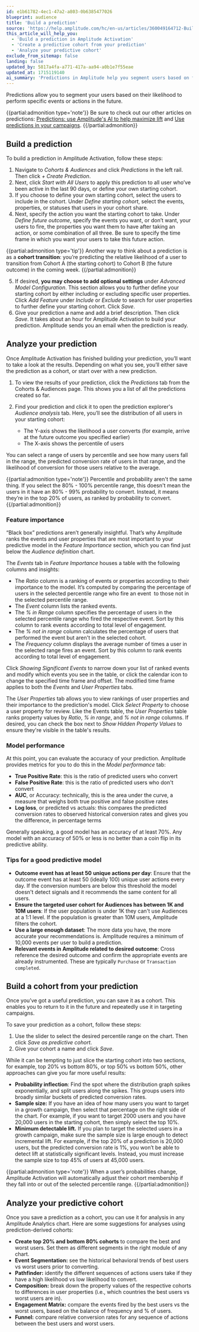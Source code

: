 ```yaml
---
id: e1b61782-4ec1-47a2-a803-0b6385477026
blueprint: audience
title: 'Build a prediction'
source: 'https://help.amplitude.com/hc/en-us/articles/360049164712-Build-a-prediction'
this_article_will_help_you:
  - 'Build a prediction in Amplitude Activation'
  - 'Create a predictive cohort from your prediction'
  - 'Analyze your predictive cohort'
exclude_from_sitemap: false
landing: false
updated_by: 5817a4fa-a771-417a-aa94-a0b1e7f55eae
updated_at: 1715119140
ai_summary: 'Predictions in Amplitude help you segment users based on future actions. You can build predictions by defining starting cohorts and future outcomes. Analyze predictions to understand user likelihood and model performance. Use feature importance to identify key events and properties. Ensure data accuracy for a reliable model. Save predictions as cohorts for future use in campaigns. Analyze predictive cohorts for behavioral trends and user comparisons. Use prediction-derived cohorts for various analyses like event segmentation and engagement matrices. Optimize sample size and detection to improve targeting accuracy.'
---
```

Predictions allow you to segment your users based on their likelihood to perform specific events or actions in the future.

{{partial:admonition type='note'}}
Be sure to check out our other articles on predictions: [Predictions: use Amplitude's AI to help maximize lift](/docs/data/audiences/predictions) and [Use predictions in your campaigns](/docs/data/audiences/predictions-use).
{{/partial:admonition}}

## Build a prediction

To build a prediction in Amplitude Activation, follow these steps:

1. Navigate to *Cohorts & Audiences* and click *Predictions* in the left rail. Then click *+ Create Prediction*.
2. Next, click *Start with All Users* to apply this prediction to all user who’ve been active in the last 90 days, or define your own starting cohort.
3. If you choose to define your own starting cohort, select the users to include in the cohort. Under *Define starting cohort*, select the events, properties, or statuses that users in your cohort share.
4. Next, specify the action you want the starting cohort to take. Under *Define future outcome*, specify the events you want, or don’t want, your users to fire, the properties you want them to have after taking an action, or some combination of all three. Be sure to specify the time frame in which you want your users to take this future action.  
  
{{partial:admonition type='tip'}}
Another way to think about a prediction is as a **cohort transition**: you’re predicting the relative likelihood of a user to transition from Cohort A (the starting cohort) to Cohort B (the future outcome) in the coming week.
{{/partial:admonition}}

5. If desired, **you may choose to add optional settings** under *Advanced Model Configuration*. This section allows you to further define your starting cohort by either including or excluding specific user properties. Click *Add Feature* under *Include* or *Exclude* to search for user properties to further define your starting cohort. Click *Save*.
6. Give your prediction a name and add a brief description. Then click *Save*. It takes about an hour for Amplitude Activation to build your prediction. Amplitude sends you an email when the prediction is ready.

## Analyze your prediction

Once Amplitude Activation has finished building your prediction, you’ll want to take a look at the results. Depending on what you see, you’ll either save the prediction as a cohort, or start over with a new prediction.

1. To view the results of your prediction, click the *Predictions* tab from the Cohorts & Audiences page. This shows you a list of all the predictions created so far.
2. Find your prediction and click it to open the prediction explorer's *Audience analysis* tab. Here, you’ll see the distribution of all users in your starting cohort:

   * The Y-axis shows the likelihood a user converts (for example, arrive at the future outcome you specified earlier)
   * The X-axis shows the percentile of users

You can select a range of users by percentile and see how many users fall in the range, the predicted conversion rate of users in that range, and the likelihood of conversion for those users relative to the average.

{{partial:admonition type='note'}}
Percentile and probability aren't the same thing. If you select the 80% - 100% percentile range, this doesn't mean the users in it have an 80% - 99% probability to convert. Instead, it means they’re in the top 20% of users, as ranked by probability to convert.
{{/partial:admonition}}

### Feature importance

“Black box” predictions aren’t generally insightful. That’s why Amplitude ranks the events and user properties that are most important to your predictive model in the *Feature Importance* section, which you can find just below the *Audience definition* chart. 

The *Events* tab in *Feature Importance* houses a table with the following columns and insights:

* The *Ratio* column is a ranking of events or properties according to their importance to the model. It’s computed by comparing the percentage of users in the selected percentile range who fire an event  to those not in the selected percentile range.
* The *Event* column lists the ranked events.
* The *% in Range* column specifies the percentage of users in the selected percentile range who fired the respective event. Sort by this column to rank events according to total level of engagement.
* The *% not in range* column calculates the percentage of users that performed the event but aren't in the selected cohort.
* The *Frequency* column displays the average number of times a user in the selected range fires an event. Sort by this column to rank events according to total level of engagement.

Click *Showing Significant Events* to narrow down your list of ranked events and modify which events you see in the table, or click the calendar icon to change the specified time frame and offset. The modified time frame applies to both the *Events* and *User Properties* tabs.

The *User Properties* tab allows you to view rankings of user properties and their importance to the prediction's model. Click *Select Property* to choose a user property for review. Like the Events table, the *User Properties* table ranks property values by *Ratio*, *% in range*, and *% not in range* columns. If desired, you can check the box next to *Show Hidden Property Values* to ensure they're visible in the table's results. 

### Model performance

At this point, you can evaluate the accuracy of your prediction. Amplitude provides metrics for you to do this in the *Model performance* tab:

* **True Positive Rate**: this is the ratio of predicted users who convert
* **False Positive Rate**: this is the ratio of predicted users who don't convert
* **AUC**, or Accuracy: technically, this is the area under the curve, a measure that weighs both true positive and false positive rates
* **Log loss**, or predicted vs actuals: this compares the predicted conversion rates to observed historical conversion rates and gives you the difference, in percentage terms

Generally speaking, a good model has an accuracy of at least 70%. Any model with an accuracy of 50% or less is no better than a coin flip in its predictive ability.

### Tips for a good predictive model

* **Outcome event has at least 50** **unique actions per day**: Ensure that the outcome event has at least 50 (ideally 100) unique user actions every day. If the conversion numbers are below this threshold the model doesn't detect signals and it recommends the same content for all users.
* **Ensure the targeted user cohort for Audiences has between 1K and 10M users**: If the user population is under 1K they can't use Audiences at a 1:1 level. If the population is greater than 10M users, Amplitude filters the cohort.
* **Use a large enough dataset**: The more data you have, the more accurate your recommendations is. Amplitude requires a minimum of 10,000 events per user to build a prediction.
* **Relevant events in Amplitude related to desired outcome**: Cross reference the desired outcome and confirm the appropriate events are already instrumented. These are typically `Purchase` or `Transaction completed`.

## Build a cohort from your prediction

Once you’ve got a useful prediction, you can save it as a cohort. This enables you to return to it in the future and repeatedly use it in targeting campaigns.

To save your prediction as a cohort, follow these steps:

1. Use the slider to select the desired percentile range on the chart. Then click *Save as predictive cohort*.
2. Give your cohort a name and click *Save*.

While it can be tempting to just slice the starting cohort into two sections, for example, top 20% vs bottom 80%, or top 50% vs bottom 50%, other approaches can give you far more useful results:

* **Probability inflection**: Find the spot where the distribution graph spikes exponentially, and split users along the spikes. This groups users into broadly similar buckets of predicted conversion rates.
* **Sample size:** If you have an idea of how many users you want to target in a growth campaign, then select that percentage on the right side of the chart. For example, if you want to target 2000 users and you have 20,000 users in the starting cohort, then simply select the top 10%.
* **Minimum detectable lift.** If you plan to target the selected users in a growth campaign, make sure the sample size is large enough to detect incremental lift. For example, if the top 20% of a prediction is 20,000 users, but the predicted conversion rate is 1%, you won’t be able to detect lift at statistically significant levels. Instead, you must increase the sample size to top 45% of users at 45,000 users.

{{partial:admonition type='note'}}
When a user’s probabilities change, Amplitude Activation will automatically adjust their cohort membership if they fall into or out of the selected percentile range.
{{/partial:admonition}}

## Analyze your predictive cohort

Once you save a prediction as a cohort, you can use it for analysis in any Amplitude Analytics chart. Here are some suggestions for analyses using prediction-derived cohorts:

* **Create top 20% and bottom 80% cohorts** to compare the best and worst users. Set them as different segments in the right module of any chart.
* **Event Segmentation:** see the historical behavioral trends of best users vs worst users prior to converting.
* **Pathfinder:** identify the different sequences of actions users take if they have a high likelihood vs low likelihood to convert.
* **Composition:** break down the property values of the respective cohorts to differences in user properties (i.e., which countries the best users vs worst users are in).
* **Engagement Matrix:** compare the events fired by the best users vs the worst users, based on the balance of frequency and % of users.
* **Funnel:** compare relative conversion rates for any sequence of actions between the best users and worst users.